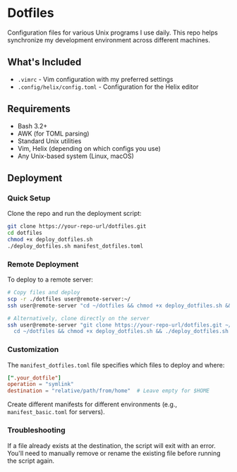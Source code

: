 # Dotfiles

Configuration files for various Unix programs I use daily. This repo helps synchronize my development environment across different machines.

## What's Included

- `.vimrc` - Vim configuration with my preferred settings
- `.config/helix/config.toml` - Configuration for the Helix editor

## Requirements

- Bash 3.2+
- AWK (for TOML parsing)
- Standard Unix utilities
- Vim, Helix (depending on which configs you use)
- Any Unix-based system (Linux, macOS)

## Deployment

### Quick Setup

Clone the repo and run the deployment script:

```bash
git clone https://your-repo-url/dotfiles.git
cd dotfiles
chmod +x deploy_dotfiles.sh
./deploy_dotfiles.sh manifest_dotfiles.toml
```

### Remote Deployment

To deploy to a remote server:

```bash
# Copy files and deploy
scp -r ./dotfiles user@remote-server:~/
ssh user@remote-server "cd ~/dotfiles && chmod +x deploy_dotfiles.sh && ./deploy_dotfiles.sh manifest_dotfiles.toml"

# Alternatively, clone directly on the server
ssh user@remote-server "git clone https://your-repo-url/dotfiles.git ~/dotfiles && \
  cd ~/dotfiles && chmod +x deploy_dotfiles.sh && ./deploy_dotfiles.sh manifest_dotfiles.toml"
```

### Customization

The `manifest_dotfiles.toml` file specifies which files to deploy and where:

```toml
[".your_dotfile"]
operation = "symlink"
destination = "relative/path/from/home"  # Leave empty for $HOME
```

Create different manifests for different environments (e.g., `manifest_basic.toml` for servers).

### Troubleshooting

If a file already exists at the destination, the script will exit with an error. You'll need to manually remove or rename the existing file before running the script again.
